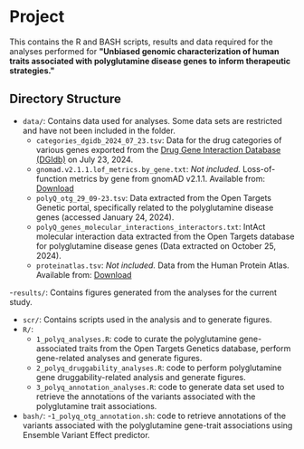 # Project
This contains the R and BASH scripts, results and data required for the analyses performed for **"Unbiased genomic characterization of human traits associated with polyglutamine disease genes to inform therapeutic strategies."**

## Directory Structure
- `data/`: Contains data used for analyses. Some data sets are restricted and have not been included in the folder. 
  - `categories_dgidb_2024_07_23.tsv`: Data for the drug categories of various genes exported from the [Drug Gene Interaction Database (DGIdb)](https://www.dgidb.org/) on July 23, 2024.
  - `gnomad.v2.1.1.lof_metrics.by_gene.txt`: *Not included.* Loss-of-function metrics by gene from gnomAD v2.1.1. Available from: [Download](https://gnomad.broadinstitute.org/downloads)
  - `polyQ_otg_29_09-23.tsv`: Data extracted from the Open Targets Genetic portal, specifically related to the polyglutamine disease genes (accessed January 24, 2024).
  - `polyQ_genes_molecular_interactions_interactors.txt`: IntAct molecular interaction data extracted from the Open Targets database for polyglutamine disease genes (Data extracted on October 25, 2024).
  - `proteinatlas.tsv`: *Not included.* Data from the Human Protein Atlas. Available from: [Download](https://www.proteinatlas.org/about/download)

-`results/`: Contains figures generated from the analyses for the current study. 

- `scr/`: Contains scripts used in the analysis and to generate figures.
 - `R/`:
   - `1_polyq_analyses.R`: code to curate the polyglutamine gene-associated traits from the Open Targets Genetics database, perform gene-related analyses and generate figures.
   - `2_polyq_druggability_analyses.R`: code to perform polyglutamine gene druggability-related analysis and generate figures.
   - `3_polyq_annotation_analyses.R`: code to generate data set used to retrieve the annotations of the variants associated with the polyglutamine trait associations.
 - `bash/`:
   -`1_polyq_otg_annotation.sh`: code to retrieve annotations of the variants associated with the polyglutamine gene-trait associations using Ensemble Variant Effect predictor.
